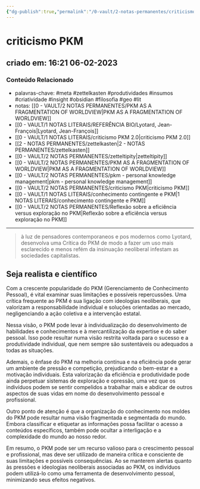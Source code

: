 ```yaml
---
{"dg-publish":true,"permalink":"/0-vault/2-notas-permanentes/criticismo-pkm/","tags":["permanente","meta","zettelkasten","produtividades","insumos","criatividade","insight","obsidian","filosofia","geo","lit"],"dgHomeLink":true,"dgShowLocalGraph":true,"dgShowFileTree":true,"dgEnableSearch":true}
---
```


# criticismo PKM

## criado em: 16:21 06-02-2023

### Conteúdo Relacionado

- palavras-chave: #meta #zettelkasten #produtividades #insumos #criatividade #insight #obsidian #filosofia #geo #lit 
- notas: [[0 - VAULT/2 NOTAS PERMANENTES/PKM AS A FRAGMENTATION OF WORLDVIEW\|PKM AS A FRAGMENTATION OF WORLDVIEW]]
- [[0 - VAULT/1 NOTAS LITERAIS/REFERÊNCIA BIO/Lyotard, Jean-François\|Lyotard, Jean-François]]
- [[0 - VAULT/1 NOTAS LITERAIS/criticismo PKM 2.0\|criticismo PKM 2.0]]
- [[2 - NOTAS PERMANENTES/zettelkasten\|2 - NOTAS PERMANENTES/zettelkasten]]
- [[0 - VAULT/2 NOTAS PERMANENTES/zetteltipity\|zetteltipity]]
- [[0 - VAULT/2 NOTAS PERMANENTES/PKM AS A FRAGMENTATION OF WORLDVIEW\|PKM AS A FRAGMENTATION OF WORLDVIEW]]
- [[0 - VAULT/2 NOTAS PERMANENTES/pkm - personal knowledge management\|pkm - personal knowledge management]]
- [[0 - VAULT/2 NOTAS PERMANENTES/criticismo PKM\|criticismo PKM]]
- [[0 - VAULT/1 NOTAS LITERAIS/conhecimento contingente e PKM\|1 NOTAS LITERAIS/conhecimento contingente e PKM]]
- [[0 - VAULT/2 NOTAS PERMANENTES/Reflexão sobre a eficiência versus exploração no PKM\|Reflexão sobre a eficiência versus exploração no PKM]]

---

>à luz de pensadores contemporaneos e pos modernos como Lyotard, desenvolva uma Crítica do PKM de modo a fazer um uso mais esclarecido e menos refém da insinuação neoliberal infestam as sociedades capitalistas. 

## Seja realista e científico

Com a crescente popularidade do PKM (Gerenciamento de Conhecimento Pessoal), é vital examinar suas limitações e possíveis repercussões. Uma crítica frequente ao PKM é sua ligação com ideologias neoliberais, que valorizam a responsabilidade individual e soluções orientadas ao mercado, negligenciando a ação coletiva e a intervenção estatal.

Nessa visão, o PKM pode levar à individualização do desenvolvimento de habilidades e conhecimentos e à mercantilização da expertise e do saber pessoal. Isso pode resultar numa visão restrita voltada para o sucesso e a produtividade individual, que nem sempre são sustentáveis ou adequados a todas as situações.

Ademais, o ênfase do PKM na melhoria contínua e na eficiência pode gerar um ambiente de pressão e competição, prejudicando o bem-estar e a motivação individuais. Esta valorização da eficiência e produtividade pode ainda perpetuar sistemas de exploração e opressão, uma vez que os indivíduos podem se sentir compelidos a trabalhar mais e abdicar de outros aspectos de suas vidas em nome do desenvolvimento pessoal e profissional.

Outro ponto de atenção é que a organização do conhecimento nos moldes do PKM pode resultar numa visão fragmentada e segmentada do mundo. Embora classificar e etiquetar as informações possa facilitar o acesso a conteúdos específicos, também pode ocultar a interligação e a complexidade do mundo ao nosso redor.

Em resumo, o PKM pode ser um recurso valioso para o crescimento pessoal e profissional, mas deve ser utilizado de maneira crítica e consciente de suas limitações e possíveis consequências. Ao se manterem alertas quanto às pressões e ideologias neoliberais associadas ao PKM, os indivíduos podem utilizá-lo como uma ferramenta de desenvolvimento pessoal, minimizando seus efeitos negativos.